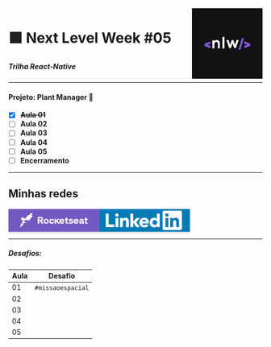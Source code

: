 <img src="./assets/nlw-logo.png" alt="nlw-logo" height="140" align="right"/>

🟪 Next Level Week #05
===================
##### _Trilha React-Native_

---
#### Projeto: Plant Manager 🌼

- [x] ~~**Aula 01**~~
- [ ] **Aula 02**
- [ ] **Aula 03**
- [ ] **Aula 04**
- [ ] **Aula 05**
- [ ] **Encerramento**

---

## Minhas redes

<a href="https://app.rocketseat.com.br/me/jpleopoldino" target="_blank"><img align="left" src="./assets/rocketseat-card.png" alt="Rocketseat" height="140" style="height: 45px !important; width: 180px !important; box-shadow: 0px 3px 2px 0px rgba(190, 190, 190, 0.5) !important; -webkit-box-shadow: 0px 3px 2px 0px rgba(190, 190, 190, 0.5) !important;" ></a>

<a href="https://www.linkedin.com/in/jpleopoldino/" target="_blank"><img align="center"  src="./assets/linkedin-card.png" alt="Linkedin" height="140" style="height: 45px !important; width: 180px !important; box-shadow: 0px 3px 2px 0px rgba(190, 190, 190, 0.5) !important; -webkit-box-shadow: 0px 3px 2px 0px rgba(190, 190, 190, 0.5) !important;" ></a>

---

##### Desafios:

| Aula        | Desafio         | 
| ----------- | --------------- |
|01           |`#missaoespacial`|
|02           |                 |
|03           |                 |
|04           |                 |
|05           |                 |
